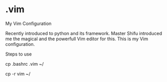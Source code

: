 .vim
====

My Vim Configuration

Recently introduced to python and its framework. Master Shifu introduced me the magical and the powerfull Vim editor for this.
This is my Vim configuration.

Steps to use

cp .bashrc .vim ~/

cp -r vim ~/
